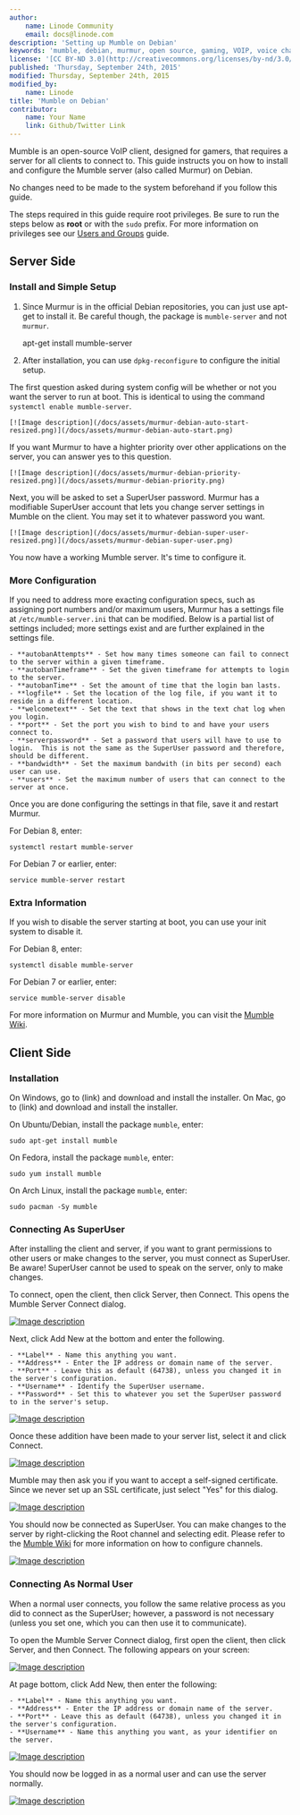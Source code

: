 ```yaml
---
author:
    name: Linode Community
    email: docs@linode.com
description: 'Setting up Mumble on Debian'
keywords: 'mumble, debian, murmur, open source, gaming, VOIP, voice chat'
license: '[CC BY-ND 3.0](http://creativecommons.org/licenses/by-nd/3.0/us/)'
published: 'Thursday, September 24th, 2015'
modified: Thursday, September 24th, 2015
modified_by:
    name: Linode
title: 'Mumble on Debian'
contributor:
    name: Your Name
    link: Github/Twitter Link
---
```


Mumble is an open-source VoIP client, designed for gamers, that requires a server for all clients to connect to. This guide instructs you on how to install and configure the Mumble server (also called Murmur) on Debian.

No changes need to be made to the system beforehand if you follow this guide. 

The steps required in this guide require root privileges. Be sure to run the steps below as **root** or with the `sudo` prefix. For more information on privileges see our [Users and Groups](/docs/tools-reference/linux-users-and-groups) guide.

## Server Side

### Install and Simple Setup

1. Since Murmur is in the official Debian repositories, you can just use apt-get to install it.  Be careful though, the package is `mumble-server` and not `murmur`.

	apt-get install mumble-server

2. After installation, you can use `dpkg-reconfigure` to configure the initial setup.

The first question asked during system config will be whether or not you want the server to run at boot.  This is identical to using the command `systemctl enable mumble-server`.

	[![Image description](/docs/assets/murmur-debian-auto-start-resized.png)](/docs/assets/murmur-debian-auto-start.png)

If you want Murmur to have a highter priority over other applications on the server, you can answer yes to this question.

	[![Image description](/docs/assets/murmur-debian-priority-resized.png)](/docs/assets/murmur-debian-priority.png)

Next, you will be asked to set a SuperUser password.  Murmur has a modifiable SuperUser account that lets you change server settings in Mumble on the client.  You may set it to whatever password you want.

	[![Image description](/docs/assets/murmur-debian-super-user-resized.png)](/docs/assets/murmur-debian-super-user.png)

You now have a working Mumble server.  It's time to configure it.

### More Configuration

If you need to address more exacting configuration specs, such as assigning port numbers and/or maximum users, Murmur has a settings file at `/etc/mumble-server.ini` that can be modified. Below is a partial list of settings included; more settings exist and are further explained in the settings file.

	- **autobanAttempts** - Set how many times someone can fail to connect to the server within a given timeframe.
	- **autobanTimeframe** - Set the given timeframe for attempts to login to the server. 
	- **autobanTime** - Set the amount of time that the login ban lasts.
	- **logfile** - Set the location of the log file, if you want it to reside in a different location.
	- **welcometext** - Set the text that shows in the text chat log when you login.
	- **port** - Set the port you wish to bind to and have your users connect to.
	- **serverpassword** - Set a password that users will have to use to login.  This is not the same as the SuperUser password and therefore, should be different.
	- **bandwidth** - Set the maximum bandwith (in bits per second) each user can use.
	- **users** - Set the maximum number of users that can connect to the server at once.

Once you are done configuring the settings in that file, save it and restart Murmur.

For Debian 8, enter:

	systemctl restart mumble-server

For Debian 7 or earlier, enter:

	service mumble-server restart

### Extra Information

If you wish to disable the server starting at boot, you can use your init system to disable it.

For Debian 8, enter:

	systemctl disable mumble-server

For Debian 7 or earlier, enter:

	service mumble-server disable

For more information on Murmur and Mumble, you can visit the [Mumble Wiki](http://wiki.mumble.info/wiki/Main_Page).

## Client Side

### Installation

On Windows, go to (link) and download and install the installer.
On Mac, go to (link) and download and install the installer.

On Ubuntu/Debian, install the package `mumble`, enter:

	sudo apt-get install mumble

On Fedora, install the package `mumble`, enter:

	sudo yum install mumble

On Arch Linux, install the package `mumble`, enter:

	sudo pacman -Sy mumble

### Connecting As SuperUser

After installing the client and server, if you want to grant permissions to other users or make changes to the server, you must connect as SuperUser. Be aware! SuperUser cannot be used to speak on the server, only to make changes.

To connect, open the client, then click Server, then Connect.  This opens the Mumble Server Connect dialog.

[![Image description](/docs/assets/mumble-server-list.png)](/docs/assets/mumble-server-list.png)

Next, click Add New at the bottom and enter the following.

	- **Label** - Name this anything you want.
	- **Address** - Enter the IP address or domain name of the server.
	- **Port** - Leave this as default (64738), unless you changed it in the server's configuration.
	- **Username** - Identify the SuperUser username.
	- **Password** - Set this to whatever you set the SuperUser password to in the server's setup.

[![Image description](/docs/assets/mumble-superuser-info.png)](/docs/assets/mumble-superuser-info.png)

Oonce these addition have been made to your server list, select it and click Connect.

[![Image description](/docs/assets/mumble-server-list-with-favorite.png)](/docs/assets/mumble-server-list-with-favorite.png)

Mumble may then ask you if you want to accept a self-signed certificate.  Since we never set up an SSL certificate, just select "Yes" for this dialog.

[![Image description](/docs/assets/mumble-accept-certificate.png)](/docs/assets/mumble-accept-certificate.png)

You should now be connected as SuperUser.  You can make changes to the server by right-clicking the Root channel and selecting edit.  Please refer to the [Mumble Wiki](http://wiki.mumble.info/wiki/Main_Page) for more information on how to configure channels.

[![Image description](/docs/assets/mumble-connected-as-superuser-resized.png)](/docs/assets/mumble-connected-as-superuser.png)

### Connecting As Normal User

When a normal user connects, you follow the same relative process as you did to connect as the SuperUser; however, a password is not necessary (unless you set one, which you can then use it to communicate).

To open the Mumble Server Connect dialog, first open the client, then click Server, and then Connect.  The following appears on your screen:

[![Image description](/docs/assets/mumble-server-list.png)](/docs/assets/mumble-server-list.png)

At page bottom, click Add New, then enter the following:

	- **Label** - Name this anything you want.
	- **Address** - Enter the IP address or domain name of the server.
	- **Port** - Leave this as default (64738), unless you changed it in the server's configuration.
	- **Username** - Name this anything you want, as your identifier on the server.

[![Image description](/docs/assets/mumble-connect-as-normal-user.png)](/docs/assets/mumble-connect-as-normal-user.png)

You should now be logged in as a normal user and can use the server normally.

[![Image description](/docs/assets/mumble-connected-as-normal-user-resized.png)](/docs/assets/mumble-connected-as-normal-user.png)
